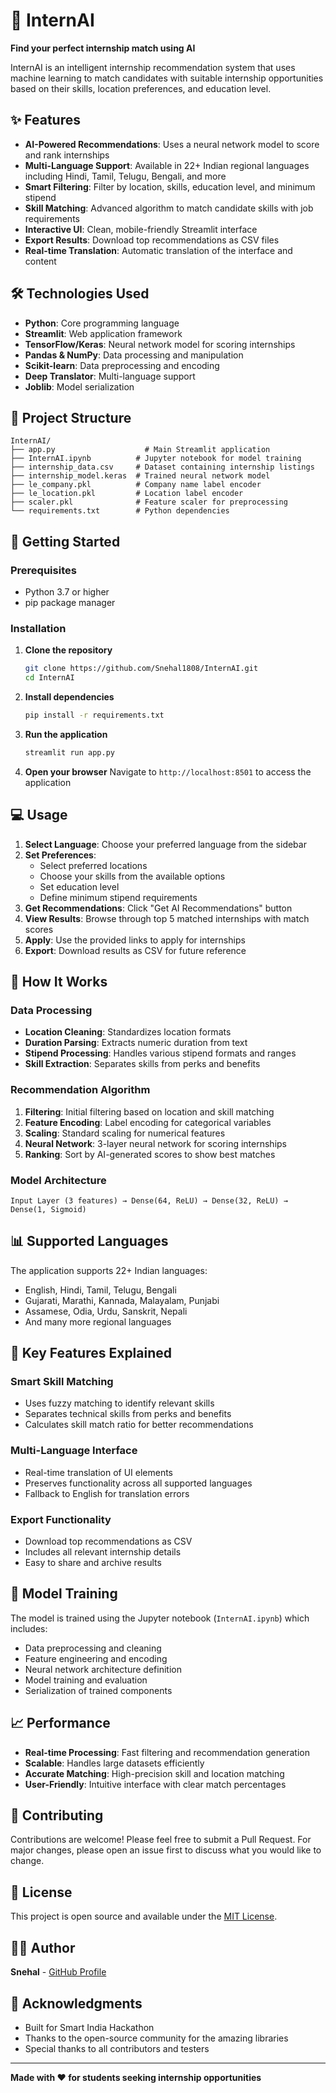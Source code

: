 # 🚀 InternAI

**Find your perfect internship match using AI**

InternAI is an intelligent internship recommendation system that uses machine learning to match candidates with suitable internship opportunities based on their skills, location preferences, and education level.

## ✨ Features

- **AI-Powered Recommendations**: Uses a neural network model to score and rank internships
- **Multi-Language Support**: Available in 22+ Indian regional languages including Hindi, Tamil, Telugu, Bengali, and more
- **Smart Filtering**: Filter by location, skills, education level, and minimum stipend
- **Skill Matching**: Advanced algorithm to match candidate skills with job requirements
- **Interactive UI**: Clean, mobile-friendly Streamlit interface
- **Export Results**: Download top recommendations as CSV files
- **Real-time Translation**: Automatic translation of the interface and content

## 🛠 Technologies Used

- **Python**: Core programming language
- **Streamlit**: Web application framework
- **TensorFlow/Keras**: Neural network model for scoring internships
- **Pandas & NumPy**: Data processing and manipulation
- **Scikit-learn**: Data preprocessing and encoding
- **Deep Translator**: Multi-language support
- **Joblib**: Model serialization

## 📁 Project Structure

```
InternAI/
├── app.py                    # Main Streamlit application
├── InternAI.ipynb          # Jupyter notebook for model training
├── internship_data.csv     # Dataset containing internship listings
├── internship_model.keras  # Trained neural network model
├── le_company.pkl          # Company name label encoder
├── le_location.pkl         # Location label encoder
├── scaler.pkl              # Feature scaler for preprocessing
└── requirements.txt        # Python dependencies
```

## 🚀 Getting Started

### Prerequisites

- Python 3.7 or higher
- pip package manager

### Installation

1. **Clone the repository**
   ```bash
   git clone https://github.com/Snehal1808/InternAI.git
   cd InternAI
   ```

2. **Install dependencies**
   ```bash
   pip install -r requirements.txt
   ```

3. **Run the application**
   ```bash
   streamlit run app.py
   ```

4. **Open your browser**
   Navigate to `http://localhost:8501` to access the application

## 💻 Usage

1. **Select Language**: Choose your preferred language from the sidebar
2. **Set Preferences**: 
   - Select preferred locations
   - Choose your skills from the available options
   - Set education level
   - Define minimum stipend requirements
3. **Get Recommendations**: Click "Get AI Recommendations" button
4. **View Results**: Browse through top 5 matched internships with match scores
5. **Apply**: Use the provided links to apply for internships
6. **Export**: Download results as CSV for future reference

## 🧠 How It Works

### Data Processing
- **Location Cleaning**: Standardizes location formats
- **Duration Parsing**: Extracts numeric duration from text
- **Stipend Processing**: Handles various stipend formats and ranges
- **Skill Extraction**: Separates skills from perks and benefits

### Recommendation Algorithm
1. **Filtering**: Initial filtering based on location and skill matching
2. **Feature Encoding**: Label encoding for categorical variables
3. **Scaling**: Standard scaling for numerical features
4. **Neural Network**: 3-layer neural network for scoring internships
5. **Ranking**: Sort by AI-generated scores to show best matches

### Model Architecture
```
Input Layer (3 features) → Dense(64, ReLU) → Dense(32, ReLU) → Dense(1, Sigmoid)
```

## 📊 Supported Languages

The application supports 22+ Indian languages:
- English, Hindi, Tamil, Telugu, Bengali
- Gujarati, Marathi, Kannada, Malayalam, Punjabi
- Assamese, Odia, Urdu, Sanskrit, Nepali
- And many more regional languages

## 🎯 Key Features Explained

### Smart Skill Matching
- Uses fuzzy matching to identify relevant skills
- Separates technical skills from perks and benefits
- Calculates skill match ratio for better recommendations

### Multi-Language Interface
- Real-time translation of UI elements
- Preserves functionality across all supported languages
- Fallback to English for translation errors

### Export Functionality
- Download top recommendations as CSV
- Includes all relevant internship details
- Easy to share and archive results

## 🔧 Model Training

The model is trained using the Jupyter notebook (`InternAI.ipynb`) which includes:
- Data preprocessing and cleaning
- Feature engineering and encoding
- Neural network architecture definition
- Model training and evaluation
- Serialization of trained components

## 📈 Performance

- **Real-time Processing**: Fast filtering and recommendation generation
- **Scalable**: Handles large datasets efficiently
- **Accurate Matching**: High-precision skill and location matching
- **User-Friendly**: Intuitive interface with clear match percentages

## 🤝 Contributing

Contributions are welcome! Please feel free to submit a Pull Request. For major changes, please open an issue first to discuss what you would like to change.

## 📄 License

This project is open source and available under the [MIT License](LICENSE).

## 👨‍💻 Author

**Snehal** - [GitHub Profile](https://github.com/Snehal1808)

## 🙏 Acknowledgments

- Built for Smart India Hackathon
- Thanks to the open-source community for the amazing libraries
- Special thanks to all contributors and testers

---

**Made with ❤️ for students seeking internship opportunities**